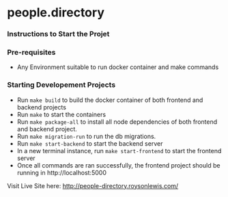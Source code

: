 # people.directory

### Instructions to Start the Projet

### Pre-requisites
* Any Environment suitable to run docker container and make commands


### Starting Developement Projects
* Run `make build` to build the docker container of both frontend and backend projects
* Run `make` to start the containers
* Run `make package-all` to install all node dependencies of both frontend and backend project.
* Run `make migration-run` to run the db migrations.
* Run `make start-backend` to start the backend server
* In a new terminal instance, run `make start-frontend` to start the frontend server 
* Once all commands are ran successfully, the frontend project should be running in http://localhost:5000

Visit Live Site here: http://people-directory.roysonlewis.com/
